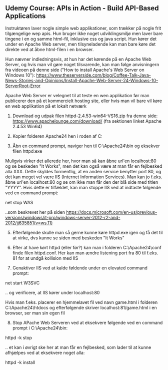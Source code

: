 ## Udemy Course: APIs in Action - Build API-Based Applications

Instruktøren laver nogle simple web applikationer, som trækker på nogle frit tilgængelige wep apis. Hun bruger ikke noget udviklingsmiljø men laver bare
tingene i en og samme html-fil, inklusive css og java script. Hun kører det
under en Apache Web server, men tilsyneladende kan man bare køre det direkte
ved at åbne html-filen i en browser.

Hun nævner indledningsvis, at hun har det kørende på en Apache Web Server, og hvis man vil gøre noget tilsvarende,
kan man følge anvisningern fra videoen på denne side ("How to install Apache's Web Server on Windows 10"): 
https://www.theserverside.com/blog/Coffee-Talk-Java-News-Stories-and-Opinions/Install-Apache-Web-Server-24-Windows-10-ServerRoot-Error

Apache Web Server er velegnet til at teste en wen applikation før man publicerer den på et kommercielt hosting site,
eller hvis man vil bare vil køre en web applikation på et lokalt netværk

1) Download og udpak filen httpd-2.4.53-win64-VS16.zip fra denne side: https://www.apachelounge.com/download/
   (fra sektionen linket Apache 2.4.53 Win64)
   
2) Kopier folderen Apache24 hen i roden af C:

3) Åbn en command prompt, naviger hen til C:\Apache24\bin og eksekver filen httpd:exe
   
Muligvis virker det allerede her, hvor man så kan åbne url'en localhost:80 og se beskeden "It Works", men det kan også være at man får en 
fejlbesked alla XXX. Dette skyldes formentlig, at en anden service benytter port 80, og det kan meget vel være IIS (Internet Information Services).
Man kan jo f.eks. åbne url'en localhost:80 og se om ikke man får den der blå side med titlen "YYYY". Hvis dette er tilfældet, kan man stoppe
IIS ved at indtaste følgende ved en command prompt:
  
  net stop WAS

..som beskrevet her på siden https://docs.microsoft.com/en-us/previous-versions/windows/it-pro/windows-server-2012-r2-and-2012/jj635851(v=ws.11)

5) Efterfølgende skulle man så gerne kunne køre httpd.exe igen og få det til at virke, dvs kunne se siden med beskeden "It Works"

6) Efter at have kørt httpd (eller før?) kan man i folderen C:\Apache24\conf finde filen httpd.conf. Her kan man ændre listening port fra 80 til 
   f.eks. 81 for at undgå kollision med IIS
   
7) Genaktiver IIS ved at kalde føldende under en elevated command prompt:

  net start W3SVC
  
.. og verificere, at IIS kører under localhost:80

Hvis man f.eks. placerer en hjemmelavet fil ved navn game.html i folderen C:\Apache24\htdocs og efterfølgende skriver localhost:81/game.html
i en browser, ser man sin egen fil

8) Stop APache Web Serveren ved at eksekvere følgende ved en command prompt i C:\Apache24\bin:

  httpd -k stop
  
.. et kan i øvrigt ske her at man får en fejlbesked, som lader til at kunne afhjælpes ved at eksekvere noget alla:

  httpd -k install

